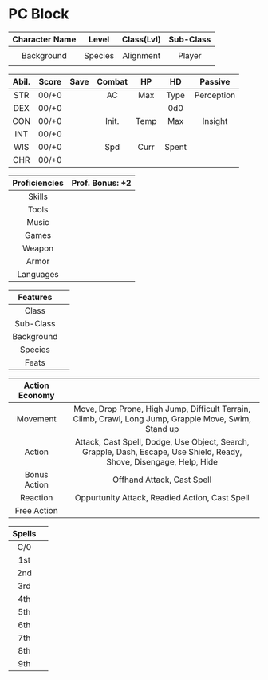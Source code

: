 # PC Block

| Character Name | Level   | Class(Lvl) | Sub-Class |
| :------------: | :---:   | :--------: | :-------: |
|                |         |            |           | 
| Background     | Species | Alignment  | Player    |
|                |         |            |           | 

| Abil. | Score | Save | Combat | HP   | HD    | Passive    |
| :---: | :---: | :--: | :----: | :--: | :---: | :--------: |
| STR   | 00/+0 |      | AC     | Max  | Type  | Perception |  
| DEX   | 00/+0 |      |        |      | 0d0   |            |
| CON   | 00/+0 |      | Init.  | Temp | Max   | Insight    |
| INT   | 00/+0 |      |        |      |       |            |
| WIS   | 00/+0 |      | Spd    | Curr | Spent |            |
| CHR   | 00/+0 |      |        |      |       |            |

| Proficiencies | Prof. Bonus: +2 |
| :------------:| :-------------: |
| Skills        |                 |
| Tools         |                 |
| Music         |                 |
| Games         |                 |
| Weapon        |                 |
| Armor         |                 |
| Languages     |                 |

| Features   |      |
| :--------: | :--: |
| Class      |      |
| Sub-Class  |      |
| Background |      |
| Species    |      |
| Feats      |      |

| Action Economy |                                                                                                                       |
| :------------: | :-------------------------------------------------------------------------------------------------------------------: |
| Movement       | Move, Drop Prone, High Jump, Difficult Terrain, Climb, Crawl, Long Jump, Grapple Move, Swim, Stand up                 |
| Action         | Attack, Cast Spell, Dodge, Use Object, Search, Grapple, Dash, Escape, Use Shield, Ready, Shove, Disengage, Help, Hide |
| Bonus Action   | Offhand Attack, Cast Spell                                                                                            |
| Reaction       | Oppurtunity Attack, Readied Action, Cast Spell                                                                        |
| Free Action    |                                                                                                                       |

| Spells |      |
| :----: | :--: |
| C/0    |      |
| 1st    |      |
| 2nd    |      |
| 3rd    |      |
| 4th    |      |
| 5th    |      |
| 6th    |      |
| 7th    |      |
| 8th    |      |
| 9th    |      |

